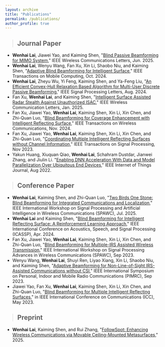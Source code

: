 ```yaml
---
layout: archive
title: "Publications"
permalink: /publications/
author_profile: true
---
```


> ## Journal Paper

* **Wenhai Lai**, Jiawei Yao, and Kaiming Shen, "[Blind Passive Beamforming for MIMO System,](/files/Lai_WCL_2025.pdf)" IEEE Wireless Communications Letters, Jun. 2025.
* **Wenhai Lai**, Wenyu Wang, Fan Xu, Xin Li, Shaobo Niu, and Kaiming Shen, "[Adaptive Blind Beamforming for Intelligent Surface,](/files/Lai_TMC_2024.pdf)" IEEE Transactions on Mobile Computing, Oct. 2024.
* **Wenhai Lai**, Zheyu Wu, Yi Feng, Kaiming Shen, and Ya-Feng Liu, "[An Efficient Convex-Hull Relaxation Based Algorithm for Multi-User Discrete Passive Beamforming,](/files/Lai_SPL_2024.pdf)" IEEE Signal Processing Letters, Aug. 2024.
* Fan Xu, **Wenhai Lai**, and Kaiming Shen, "[Intelligent Surface Assisted Radar Stealth Against Unauthorized ISAC,](/files/Fan_WCL_2025.pdf)" IEEE Wireless Communication Letters, Jan. 2025.
* Fan Xu, Jiawei Yao, **Wenhai Lai**, Kaiming Shen, Xin Li, Xin Chen, and Zhi-Quan Luo, "[Blind Beamforming for Coverage Enhancement with Intelligent Reflecting Surface,](/files/Fan_TWC_2024.pdf)" IEEE Transactions on Wireless Communications, Nov. 2024.
* Fan Xu, Jiawei Yao, **Wenhai Lai**, Kaiming Shen, Xin Li, Xin Chen, and Zhi-Quan Luo, "[Coordinating Multiple Intelligent Reflecting Surfaces without Channel Information,](/files/Fan_TSP_2023.pdf)" IEEE Transactions on Signal Processing, Nov 2023.
* Yakun Huang, Xiuquan Qiao, **Wenhai Lai**, Schahram Dustdar, Jianwei Zhang, and Jiulin Li. "[Enabling DNN Acceleration With Data and Model Parallelization Over Ubiquitous End Devices,](https://ieeexplore.ieee.org/abstract/document/9538819)" IEEE Internet of Things Journal, Aug 2022.

> ## Conference Paper
* **Wenhai Lai**, Kaiming Shen, and Zhi-Quan Luo, "[Two Birds One Stone: Blind Beamforming for Integrated Communications and Localization,](/files/Lai_SPAWC_2025.pdf)" IEEE International Workshop on Signal Processing and Artificial Intelligence in Wireless Communications (SPAWC), Jul. 2025.
* **Wenhai Lai** and Kaiming Shen, "[Blind Beamforming for Intelligent Reflecting Surface: A Reinforcement Learning Approach,](/files/Lai_ICASSP_2024.pdf)" IEEE International Conference on Acoustics, Speech, and Signal Processing (ICASSP), Apr. 2024.
* Fan Xu, Jiawei Yao, **Wenhai Lai**, Kaiming Shen, Xin Li, Xin Chen, and Zhi-Quan Luo, "[Blind Beamforming for Multiple-IRS Assisted Wireless Transmission,](/files/Fan_SPAWC_2023.pdf)" IEEE International Workshop on Signal Processing Advances in Wireless Communications (SPAWC), Sep 2023.
* Wenyu Wang, **Wenhai Lai**, Shuyi Ren, Liyao Xiang, Xin Li, Shaobo Niu, and Kaiming Shen, "[Adaptive Beamforming for Non-Line-of-Sight IRS-Assisted Communications without CSI,](/files/Wang_PIMRC_2023.pdf)" IEEE International Symposium on Personal, Indoor and Mobile Radio Communications (PIMRC), Sep 2023.
* Jiawei Yao, Fan Xu, **Wenhai Lai**, Kaiming Shen, Xin Li, Xin Chen, and Zhi-Quan Luo, "[Blind Beamforming for Multiple Intelligent Reflecting Surfaces,](/files/Yao_ICC_2023.pdf)" in IEEE International Conference on Communications (ICC), May 2023.

> ## Preprint
* **Wenhai Lai**, Kaiming Shen, and Rui Zhang, "[FollowSpot: Enhancing Wireless Communications via Movable Ceiling-Mounted Metasurfaces,](https://arxiv.org/pdf/2507.03918)" 2025.


<!-- {% if author.googlescholar %}
  You can also find my articles on <u><a href="{{author.googlescholar}}">my Google Scholar profile</a>.</u>
{% endif %}

{% include base_path %}

{% for post in site.publications reversed %}
  {% include archive-single.html %}
{% endfor %}
 -->
